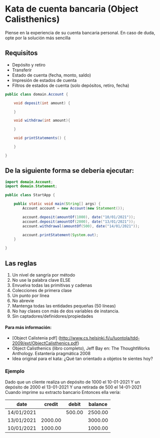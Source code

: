 Kata de cuenta bancaria (Object Calisthenics)
=================

Piense en la experiencia de su cuenta bancaria personal. En caso de duda, opte por la solución más sencilla

Requisitos
------------

- Depósito y retiro
- Transferir
- Estado de cuenta (fecha, monto, saldo)
- Impresión de estados de cuenta
- Filtros de estados de cuenta (solo depósitos, retiro, fecha)

```java
public class domain.Account {

    void deposit(int amount) {

    }

    void withdraw(int amount){

    }

    void printStatements() {

    }

}
```

## De la siguiente forma se debería ejecutar:

```java
import domain.Account;
import domain.Statement;

public class StartApp {

    public static void main(String[] args) {
        Account account = new Account(new Statement());

        account.deposit(amountOf(1000), date("10/01/2021"));
        account.deposit(amountOf(2000), date("13/01/2021"));
        account.withdrawal(amountOf(500), date("14/01/2021"));

        account.printStatement(System.out);
    }

}
```
Las reglas
---------

1. Un nivel de sangría por método
2. No use la palabra clave ELSE
3. Envuelva todas las primitivas y cadenas
4. Colecciones de primera clase
5. Un punto por línea
6. No abrevie
7. Mantenga todas las entidades pequeñas (50 líneas)
8. No hay clases con más de dos variables de instancia.
9. Sin captadores/definidores/propiedades

#### Para más información:

- [Object Calistenia pdf] (http://www.cs.helsinki.fi/u/luontola/tdd-2009/ext/ObjectCalisthenics.pdf)
- Object Calisthenics (libro completo), Jeff Bay en: The ThoughtWorks Anthology.
Estantería pragmática 2008
- Idea original para el kata: ¿Qué tan orientado a objetos te sientes hoy?


### Ejemplo

Dado que un cliente realiza un depósito de 1000 el 10-01-2021
Y un depósito de 2000 el 13-01-2021
Y una retirada de 500 el 14-01-2021
Cuando imprime su extracto bancario
Entonces ella vería:

date       | credit   | debit    | balance  
|---|---|---|---|
14/01/2021 |          | 500.00   | 2500.00   
13/01/2021 | 2000.00  |          | 3000.00  
10/01/2021 | 1000.00  |          | 1000.00   


